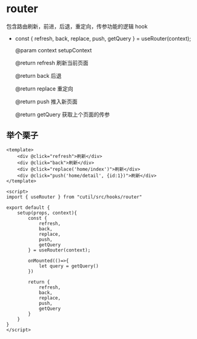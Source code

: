 # router

包含路由刷新，前进，后退，重定向，传参功能的逻辑 hook

- const {
  refresh,
  back,
  replace,
  push,
  getQuery
  } = useRouter(context);

  @param context setupContext

  @return refresh 刷新当前页面

  @return back 后退

  @return replace 重定向

  @return push 推入新页面

  @return getQuery 获取上个页面的传参

## 举个栗子

```
<template>
    <div @click="refresh">刷新</div>
    <div @click="back">刷新</div>
    <div @click="replace('home/index')">刷新</div>
    <div @click="push('home/detail', {id:1})">刷新</div>
</template>

<script>
import { useRouter } from "cutil/src/hooks/router"

export default {
    setup(props, context){
        const {
            refresh,
            back,
            replace,
            push,
            getQuery
        } = useRouter(context);

        onMounted(()=>{
            let query = getQuery()
        })

        return {
            refresh,
            back,
            replace,
            push,
            getQuery
        }
    }
}
</script>
```
